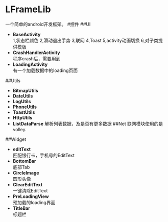 # LFrameLib
一个简单的android开发框架。
#控件
##UI
- **BaseActivity**  
  1,状态栏颜色
  2,滑动退出手势
  3,联网
  4,Toast
  5,activity动画切换
  6,对子类提供模版
- **CrashHandlerActivity**  
  程序crash后，需要用到
- **LoadingActivity**  
  有一个加载数据中的loading页面  
  
##Utils
- **BitmapUtils**
- **DateUtils**  
- **LogUtils**  
- **PhoneUtils**  
- **ToastUtils**
- **HttpUtils**
- **ListDataParse**
    解析列表数据，及是否有更多数据
##Net
  联网模块使用的是volley.

##Widget
- **editText**  
  匹配银行卡，手机号的EditText
- **BottomBar**  
  底部Tab
- **CircleImage**  
  圆形头像
- **ClearEditText**  
  一键清除EditText
- **PreLoadingView**  
  预加载的loading界面
- **TitleBar**  
  标题栏

